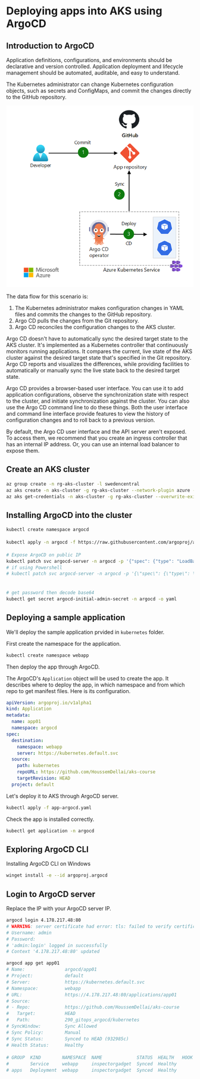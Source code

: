 # Deploying apps into AKS using ArgoCD

## Introduction to ArgoCD

Application definitions, configurations, and environments should be declarative and version controlled. Application deployment and lifecycle management should be automated, auditable, and easy to understand.

The Kubernetes administrator can change Kubernetes configuration objects, such as secrets and ConfigMaps, and commit the changes directly to the GitHub repository.

![](images/architecture.png)

The data flow for this scenario is:

1. The Kubernetes administrator makes configuration changes in YAML files and commits the changes to the GitHub repository.
2. Argo CD pulls the changes from the Git repository.
3. Argo CD reconciles the configuration changes to the AKS cluster.

Argo CD doesn't have to automatically sync the desired target state to the AKS cluster. It's implemented as a Kubernetes controller that continuously monitors running applications. It compares the current, live state of the AKS cluster against the desired target state that's specified in the Git repository. Argo CD reports and visualizes the differences, while providing facilities to automatically or manually sync the live state back to the desired target state.

Argo CD provides a browser-based user interface. You can use it to add application configurations, observe the synchronization state with respect to the cluster, and initiate synchronization against the cluster. You can also use the Argo CD command line to do these things. Both the user interface and command line interface provide features to view the history of configuration changes and to roll back to a previous version.

By default, the Argo CD user interface and the API server aren't exposed. To access them, we recommend that you create an ingress controller that has an internal IP address. Or, you can use an internal load balancer to expose them.

## Create an AKS cluster

```sh
az group create -n rg-aks-cluster -l swedencentral
az aks create -n aks-cluster -g rg-aks-cluster --network-plugin azure --network-plugin-mode overlay -k 1.32.0 --node-vm-size standard_d2ads_v5
az aks get-credentials -n aks-cluster -g rg-aks-cluster --overwrite-existing
```

## Installing ArgoCD into the cluster

```sh
kubectl create namespace argocd

kubectl apply -n argocd -f https://raw.githubusercontent.com/argoproj/argo-cd/stable/manifests/install.yaml

# Expose ArgoCD on public IP
kubectl patch svc argocd-server -n argocd -p '{"spec": {"type": "LoadBalancer"}}'
# if using Powershell
# kubectl patch svc argocd-server -n argocd -p '{\"spec\": {\"type\": \"LoadBalancer\"}}'


# get password then decode base64
kubectl get secret argocd-initial-admin-secret -n argocd -o yaml
```

## Deploying a sample application

We'll deploy the sample application prvided in `kubernetes` folder.

First create the namespace for the application.

```sh
kubectl create namespace webapp
```

Then deploy the app through ArgoCD.

The ArgoCD's `Application` object will be used to create the app. 
It describes where to deploy the app, in which namespace and from which repo to get manifest files.
Here is its configuration.

```yaml
apiVersion: argoproj.io/v1alpha1
kind: Application
metadata:
  name: app01
  namespace: argocd
spec:
  destination:
    namespace: webapp
    server: https://kubernetes.default.svc
  source:
    path: kubernetes
    repoURL: https://github.com/HoussemDellai/aks-course
    targetRevision: HEAD
  project: default
```

Let's deploy it to AKS through ArgoCD server.

```sh
kubectl apply -f app-argocd.yaml
```

Check the app is installed correctly.

```sh
kubectl get application -n argocd
```

## Exploring ArgoCD CLI

Installing ArgoCD CLI on Windows

```sh
winget install -e --id argoproj.argocd
```

## Login to ArgoCD server

Replace the IP with your ArgoCD server IP.

```sh
argocd login 4.178.217.48:80
# WARNING: server certificate had error: tls: failed to verify certificate: x509: certificate signed by unknown authority. Proceed insecurely (y/n)? y
# Username: admin
# Password:
# 'admin:login' logged in successfully
# Context '4.178.217.48:80' updated
```

```sh
argocd app get app01
# Name:               argocd/app01
# Project:            default
# Server:             https://kubernetes.default.svc
# Namespace:          webapp
# URL:                https://4.178.217.48:80/applications/app01
# Source:
# - Repo:             https://github.com/HoussemDellai/aks-course
#   Target:           HEAD
#   Path:             290_gitops_argocd/kubernetes
# SyncWindow:         Sync Allowed
# Sync Policy:        Manual
# Sync Status:        Synced to HEAD (932985c)
# Health Status:      Healthy

# GROUP  KIND        NAMESPACE  NAME             STATUS  HEALTH   HOOK  MESSAGE
#        Service     webapp     inspectorgadget  Synced  Healthy        service/inspectorgadget created
# apps   Deployment  webapp     inspectorgadget  Synced  Healthy        deployment.apps/inspectorgadget created
```